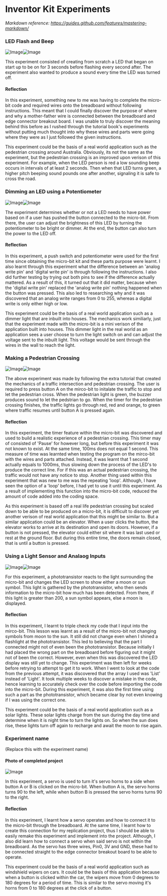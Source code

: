 # Inventor Kit Experiments

*Markdown reference: https://guides.github.com/features/mastering-markdown/*

### LED Flash and Beep ###
![Image](LEDflashandbeep.jpg)![Image](LEDflashandbeepCODE.JPG)

This experiment consisted of creating from scratch a LED that began on start up to be on for 3 seconds before flashing every second after. The experiment also wanted to produce a sound every time the LED was turned off. 

#### Reflection ####
In this experiment, something new to me was having to complete the micro-bit code and required wires onto the breadboard without following instructions. This meant that I could finally discover the purpose of where and why a mother-father wire is connected between the breadboard and edge connector breakout board. I was unable to truly discover the meaning behind this before as I rushed through the tutorial book's experiments without putting much thought into why these wires and parts were going where they were as I just followed the given instructions. 

This experiment could be the basis of a real world application such as the pedestrian crossing around Australia. Obviously, its not the same as the experiment, but the pedestrian crossing is an improved upon verison of this experiment. For example, when the LED person is red a low sounding beep occurs in intervals of at least 2 seconds. Then when that LED turns green, a higher pitch beeping sound pounds one after another, signaling it is safe to cross the road. 

### Dimming an LED using a Potentiometer ###
![Image](experiment3.JPG)![Image](experiment3CODE.JPG)

The experiment determines whether or not a LED needs to have power based on if a user has pushed the button connected to the micro-bit. From there, the user can adjust the brightness of this LED by turning the potentiometer to be bright or dimmer. At the end, the button can also turn the power to the LED off. 

#### Reflection ####
In this experiment, a push switch and potentiometer were used for the first time since obtaining the micro-bit kit and these parts purpose were learnt. I also learnt through this experiment what the difference between an 'analog write pin' and 'digital write pin' is through following the instructions. I also did further testing by trying out both pins to see if the difference actually mattered. As a result of this, it turned out that it did matter, because when the 'digital write pin' replaced the 'analog write pin' nothing happened when the button was pressed. This also led to researching why and it was discovered that an analog write ranges from 0 to 255, whereas a digital write is only either high or low. 

This experiment could be the basis of a real world application such as a dimmer light that are inbuilt into houses. The mechanics work similiarly, just that the experiment made with the micro-bit is a mini verison of the application built into houses. This dimmer light in the real world as an application sees a user choose to turn the light switch on and can adjust the voltage sent to the inbuilt light. This voltage would be sent through the wires in the wall to reach the light.

### Making a Pedestrian Crossing ###
![Image](experiment11.png)![Image](experiment11CODE.JPG)

The above experiment was made by following the extra tutorial that created the mechanics of a traffic intersection and pedestrian crossing. The user is required to press button A on the mirco-bit to initalate the traffic to stop and let the pedestrian cross. When the pedestrian light is green, the buzzer produces sound to let the pedstrian to go. When the timer for the pedestrian crossing finishes, the traffic lights go through red, red and orange, to green where traffic resumes until button A is pressed again.

#### Reflection ####
In this experiment, the timer feature within the micro-bit was discovered and used to build a realistic experience of a pedestrian crossing. This timer may of consisted of 'Pause' for however long, but before this experiment it was not known to exist. At the same time, 100ms does not equal 1 second. This measure of time was learnted when testing the program on the mirco-bit with the wires and parts attached. Instead, it was learnt that 1 second actually equals to 1000ms, thus slowing down the process of the LED's to produce the correct line. For if this was an actual pedestrian crossing, the traffic would not have any notice to stop. Another thing used within this experiment that was new to me was the repeating 'loop'. Although, I have seen the option of a 'loop' before, I had yet to use it until this experiment. As a result of implementing this function into the micro-bit code, reduced the amount of code added into the coding space. 

As this experiment is based off a real life pedestrian crossing but scaled down to be able to be produced on a micro-bit, it is difficult to discover yet another verison of real world application that this might be similar to. But a similar application could be an elevator. When a user clicks the button, the elevator works to arrive at its destination and open its doors. However, if a button is not pressed, the elevator could either sit where it was last used or rest at the ground floor. But during this entire time, the doors remain closed, that is until a button is pressed. 

### Using a Light Sensor and Analaog Inputs ###
![Image](experiment2.png)![Image](experiment2CODE.JPG)

For this experiment, a phototransistor reacts to the light surrounding the micro-bit and changes the LED screen to show either a moon or sun symbol. This light is gathered by the phototransistor, who then sends information to the micro-bit how much has been detected. From there, if this light is greater than 200, a sun symbol appears, else a moon is displayed. 

#### Reflection ####
In this experiment, I learnt to triple check my code that I input into the mirco-bit. This lesson was learnt as a result of the micro-bit not changing symbols from moon to the sun. It still did not change even when I shined a flashlight at the phototransistor. This led to believing that the part I connected might not of even been the phototransistor. Because initially I had placed the wrong part on the breadboard before figuring out it might not of been the correct. However, even when this was discovered the LED display was still yet to change. This experiment was then left for weeks before retrying to attempt to get it to work. When I went to look at the code from the previous attempt, it was discovered that the array I used was 'List' instead of 'Light'. It took multiple weeks to discover a mistake in the code, hence learning to accurately check over the code before importing the code into the micro-bit. During this experiment, it was also the first time using such a part as the phototransistor, which became clear by not even knowing if I was using the correct one. 

This experiment could be the basis of a real world application such as a solar lights. These solar lights charge from the sun during the day time and determine when it is night time to turn the lights on. So when the sun does rise, these lights turn off again to recharge and await the moon to rise again. 

### Experiment name ###

(Replace this with the experiment name)

#### Photo of completed project ####
![Image](missingimage.png)

In this experiment, a servo is used to turn it's servo horns to a side when button A or B is clicked on the micro-bit. When button A is, the servo horns turns 90 to the left, while when button B is pressed the servo horns turns 90 to the right.  

#### Reflection ####
In this experiment, I learnt how a servo operates and how to connect it to the micro-bit through the breadboard. At the same time, I learnt how to create this connection for my replication project, thus I should be able to easily remake this experiment and implement into the project. Although, I also did learn how to connect a servo when said servo is not within the breadboard. As the servo has three wires, Pin0, 3V and GND, these had to be connected straight to the edge connector breakout board to be able to operate. 

This experiment could be the basis of a real world application such as windshield wipers on cars. It could be the basis of this application because when a button is clicked within the car, the wipers move from 0 degrees to 180 degrees for a period of time. This is similar to the servo moving it's horns from 0 to 180 degrees at the click of a button. 
